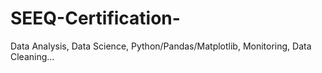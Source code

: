 # SEEQ-Certification-
Data Analysis, Data Science,  Python/Pandas/Matplotlib, Monitoring, Data Cleaning... 
